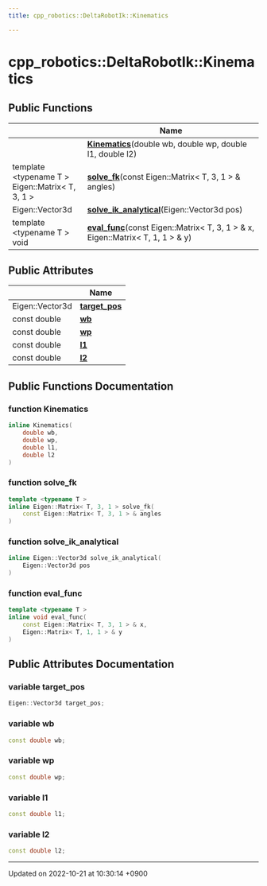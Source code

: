```yaml
---
title: cpp_robotics::DeltaRobotIk::Kinematics

---
```


# cpp_robotics::DeltaRobotIk::Kinematics





## Public Functions

|                | Name           |
| -------------- | -------------- |
| | **[Kinematics](/cpp_robotics/doxybook/Classes/structcpp__robotics_1_1DeltaRobotIk_1_1Kinematics/#function-kinematics)**(double wb, double wp, double l1, double l2) |
| template <typename T \> <br>Eigen::Matrix< T, 3, 1 > | **[solve_fk](/cpp_robotics/doxybook/Classes/structcpp__robotics_1_1DeltaRobotIk_1_1Kinematics/#function-solve-fk)**(const Eigen::Matrix< T, 3, 1 > & angles) |
| Eigen::Vector3d | **[solve_ik_analytical](/cpp_robotics/doxybook/Classes/structcpp__robotics_1_1DeltaRobotIk_1_1Kinematics/#function-solve-ik-analytical)**(Eigen::Vector3d pos) |
| template <typename T \> <br>void | **[eval_func](/cpp_robotics/doxybook/Classes/structcpp__robotics_1_1DeltaRobotIk_1_1Kinematics/#function-eval-func)**(const Eigen::Matrix< T, 3, 1 > & x, Eigen::Matrix< T, 1, 1 > & y) |

## Public Attributes

|                | Name           |
| -------------- | -------------- |
| Eigen::Vector3d | **[target_pos](/cpp_robotics/doxybook/Classes/structcpp__robotics_1_1DeltaRobotIk_1_1Kinematics/#variable-target-pos)**  |
| const double | **[wb](/cpp_robotics/doxybook/Classes/structcpp__robotics_1_1DeltaRobotIk_1_1Kinematics/#variable-wb)**  |
| const double | **[wp](/cpp_robotics/doxybook/Classes/structcpp__robotics_1_1DeltaRobotIk_1_1Kinematics/#variable-wp)**  |
| const double | **[l1](/cpp_robotics/doxybook/Classes/structcpp__robotics_1_1DeltaRobotIk_1_1Kinematics/#variable-l1)**  |
| const double | **[l2](/cpp_robotics/doxybook/Classes/structcpp__robotics_1_1DeltaRobotIk_1_1Kinematics/#variable-l2)**  |

## Public Functions Documentation

### function Kinematics

```cpp
inline Kinematics(
    double wb,
    double wp,
    double l1,
    double l2
)
```


### function solve_fk

```cpp
template <typename T >
inline Eigen::Matrix< T, 3, 1 > solve_fk(
    const Eigen::Matrix< T, 3, 1 > & angles
)
```


### function solve_ik_analytical

```cpp
inline Eigen::Vector3d solve_ik_analytical(
    Eigen::Vector3d pos
)
```


### function eval_func

```cpp
template <typename T >
inline void eval_func(
    const Eigen::Matrix< T, 3, 1 > & x,
    Eigen::Matrix< T, 1, 1 > & y
)
```


## Public Attributes Documentation

### variable target_pos

```cpp
Eigen::Vector3d target_pos;
```


### variable wb

```cpp
const double wb;
```


### variable wp

```cpp
const double wp;
```


### variable l1

```cpp
const double l1;
```


### variable l2

```cpp
const double l2;
```


-------------------------------

Updated on 2022-10-21 at 10:30:14 +0900